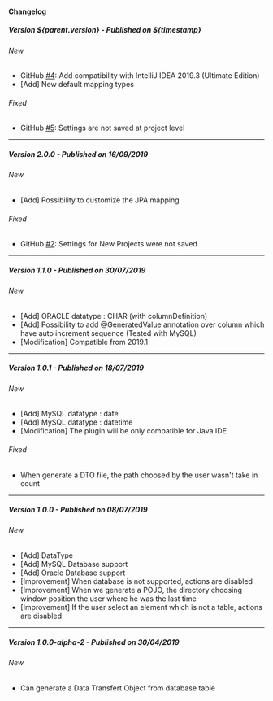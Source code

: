 #### Changelog

##### Version ${parent.version} - Published on ${timestamp}
###### New
- GitHub [#4](https://github.com/Jukien/POJO-Generator/issues/4): Add compatibility with IntelliJ IDEA 2019.3 (Ultimate Edition)
- \[Add] New default mapping types

###### Fixed
- GitHub [#5](https://github.com/Jukien/POJO-Generator/issues/5): Settings are not saved at project level

***

##### Version 2.0.0 - Published on 16/09/2019
###### New
- \[Add] Possibility to customize the JPA mapping

###### Fixed
- GitHub [#2](https://github.com/Jukien/POJO-Generator/issues/2): Settings for New Projects were not saved

***

##### Version 1.1.0 - Published on 30/07/2019
###### New
- \[Add] ORACLE datatype : CHAR (with columnDefinition)
- \[Add] Possibility to add @GeneratedValue annotation over column which have auto increment sequence (Tested with MySQL)
- \[Modification] Compatible from 2019.1

***

##### Version 1.0.1 - Published on 18/07/2019
###### New
- \[Add] MySQL datatype : date
- \[Add] MySQL datatype : datetime
- \[Modification] The plugin will be only compatible for Java IDE

###### Fixed
- When generate a DTO file, the path choosed by the user wasn't take in count

***

##### Version 1.0.0 - Published on 08/07/2019
###### New
- \[Add] DataType
- \[Add] MySQL Database support
- \[Add] Oracle Database support
- \[Improvement] When database is not supported, actions are disabled
- \[Improvement] When we generate a POJO, the directory choosing window position the user where he was the last time
- \[Improvement] If the user select an element which is not a table, actions are disabled

***

##### Version 1.0.0-alpha-2 - Published on 30/04/2019
###### New
- Can generate a Data Transfert Object from database table
